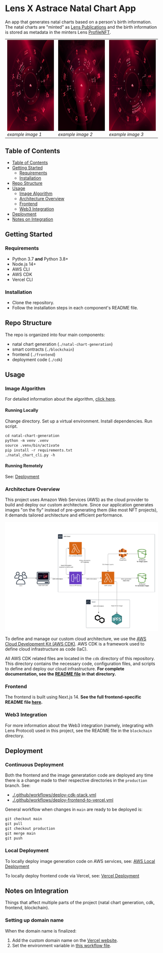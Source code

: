 # Lens X Astrace Natal Chart App

An app that generates natal charts based on a person's birth information. The natal charts are "minted" as [Lens Publications](https://docs.lens.xyz/docs/publication) and the birth information is stored as metadata in the minters Lens [ProfileNFT](https://docs.lens.xyz/docs/profile). 

<table>
  <tr>
    <td>
      <img src="natal-chart-generation/assets/natal_chart1.png" alt="example image" height="300"/>
      <br>
      <em>example image 1</em>
    </td>
    <td>
      <img src="natal-chart-generation/assets/natal_chart2.png" alt="example image" height="300"/>
      <br>
      <em>example image 2</em>
    </td>
    <td>
      <img src="natal-chart-generation/assets/natal_chart3.png" alt="example image" height="300"/>
      <br>
      <em>example image 3</em>
    </td>
  </tr>
</table>

## Table of Contents

- [Table of Contents](#table-of-contents)
- [Getting Started](#getting-started)
  - [Requirements](#requirements)
  - [Installation](#installation)
- [Repo Structure](#repo-structure)
- [Usage](#usage)
  - [Image Algorithm](#image-algorithm)
  - [Architecture Overview](#architecture-overview)
  - [Frontend](#frontend)
  - [Web3 Integration](#web3-integration)
- [Deployment](#deployment)
- [Notes on Integration](#notes-on-integration)

## Getting Started

### Requirements
- Python 3.7 **and** Python 3.8+
- Node.js 14+
- AWS CLI
- AWS CDK
- Vercel CLI

### Installation
- Clone the repository.
- Follow the installation steps in each component's README file.

## Repo Structure

The repo is organized into four main components:
- natal chart generation (`./natal-chart-generation`)
- smart contracts (`./blockchain`)
- frontend (`./frontend`)
- deployment code (`./cdk`)

## Usage

### Image Algorithm

For detailed information about the algorithm, [click here](./natal-chart-generation/README.md).

#### Running Locally

Change directory. Set up a virtual environment. Install dependencies. Run script.
```
cd natal-chart-generation
python -m venv .venv
source .venv/bin/activate
pip install -r requirements.txt
./natal_chart_cli.py -h
```

#### Running Remotely
See: [Deployment](#deployment)

### Architecture Overview

This project uses Amazon Web Services (AWS) as the cloud provider to build and deploy our custom architecture.
Since our application generates images "on the fly" instead of pre-generating them (like most NFT projects),
it demands tailored architecture and efficient performance.

<img src="./cdk/assets/aws_architecture.png" alt="Architure Overview" width="800">

To define and manage our custom cloud architecture, we use the [AWS Cloud Development Kit (AWS CDK)](https://aws.amazon.com/cdk/).
AWS CDK is a framework used to define cloud infrastructure as code (IaC).

All AWS CDK related files are located in the `cdk` directory of this repository. This directory contains the necessary code, configuration files, and scripts to define and deploy our cloud infrastructure. **For complete documentation, see the [README file](./cdk/README.md) in that directory.**

### Frontend

The frontend is built using Next.js 14. **See the full frontend-specific README file [here](./frontend).**

### Web3 Integration

For more information about the Web3 integration (namely, integrating with Lens Protocol) used in this project,
see the README file in the `blockchain` directory.

## Deployment

### Continuous Deployment
Both the frontend and the image generatation code are deployed any time there is a change made to
their respective directories in the `production` branch. See:
- [./.github/workflows/deploy-cdk-stack.yml](./.github/workflows/deploy-cdk-stack.yml)
- [./.github/workflows/deploy-frontend-to-vercel.yml](./.github/workflows/deploy-frontend-to-vercel.yml)

General workflow when changes in `main` are ready to be deployed is:
```
git checkout main
git pull
git checkout production
git merge main
git push
```

### Local Deployment
To locally deploy image generation code on AWS services,
see: [AWS Local Deployment](https://github.com/astrace/LensXAstrace-NatalChartApp/tree/main/cdk#local-deployment)

To locally deploy frontend code via Vercel,
see: [Vercel Deployment](https://github.com/astrace/LensXAstrace-NatalChartApp/tree/main/frontend#deployment)

## Notes on Integration

Things that affect multiple parts of the project (natal chart generation, cdk, frontend, blockchain).

### Setting up domain name

When the domain name is finalized:
1. Add the custom domain name on the [Vercel website](https://vercel.com/docs/concepts/projects/domains/add-a-domain).
2. Set the environment variable in
[this workflow file](https://github.com/astrace/LensXAstrace-NatalChartApp/blob/3fa15e493ce4dd7719842711f8f9fd41678ff617/.github/workflows/deploy-cdk-stack.yml).
